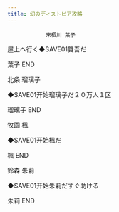 ```yaml
---
title: 幻のディストピア攻略
---
```


                来栖川 葉子

屋上へ行く◆SAVE01賢吾だ

葉子 END

北条 瑠璃子

◆SAVE01开始瑠璃子だ２０万人１区

瑠璃子 END

牧園 楓

◆SAVE01开始楓だ

楓 END

鈴森 朱莉

◆SAVE01开始朱莉だすぐ助ける

朱莉 END
              
